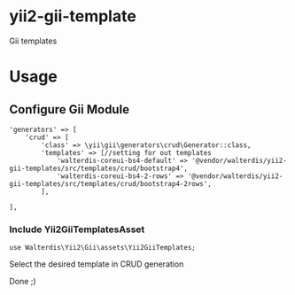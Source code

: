 # yii2-gii-template
Gii templates

# Usage

## Configure Gii Module
```
'generators' => [
    'crud' => [
        'class' => \yii\gii\generators\crud\Generator::class,
        'templates' => [//setting for out templates
            'walterdis-coreui-bs4-default' => '@vendor/walterdis/yii2-gii-templates/src/templates/crud/bootstrap4',
            'walterdis-coreui-bs4-2-rows' => '@vendor/walterdis/yii2-gii-templates/src/templates/crud/bootstrap4-2rows',
        ],
    
],
```

### Include Yii2GiiTemplatesAsset
```
use Walterdis\Yii2\Gii\assets\Yii2GiiTemplates;
```

Select the desired template in CRUD generation

Done ;)
